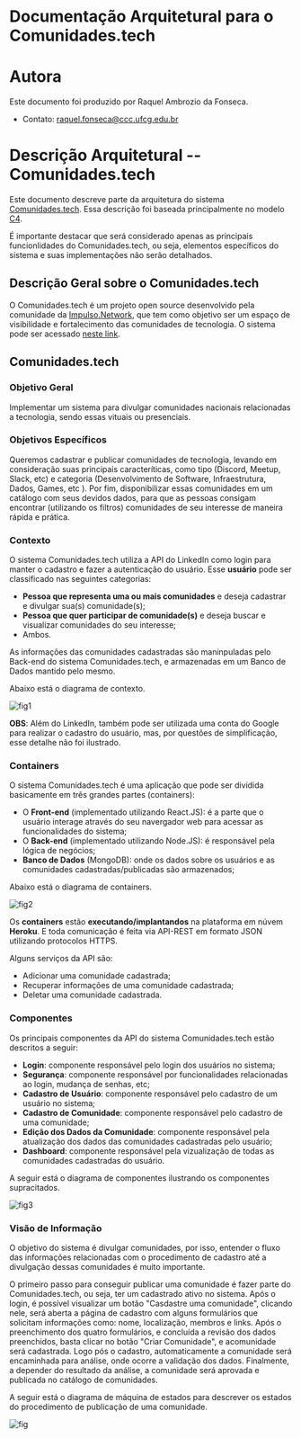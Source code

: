 
# Documentação Arquitetural para o Comunidades.tech

# Autora

Este documento foi produzido por Raquel Ambrozio da Fonseca.
- Contato: raquel.fonseca@ccc.ufcg.edu.br

# Descrição Arquitetural -- Comunidades.tech

Este documento descreve parte da arquitetura do sistema [Comunidades.tech](https://github.com/universoimpulso/comunidadestech). Essa descrição foi baseada principalmente no modelo [C4](https://c4model.com/).

É importante destacar que será considerado apenas as principais funcionlidades do Comunidades.tech, ou seja, elementos específicos do sistema e suas implementações não serão detalhados.


## Descrição Geral sobre o Comunidades.tech

O Comunidades.tech é um projeto open source desenvolvido pela comunidade da [Impulso.Network](https://impulso.network/entrar?referral=comunidadestech), que tem como objetivo ser um espaço de visibilidade e fortalecimento das comunidades de tecnologia. O sistema pode ser acessado [neste link](https://comunidades.tech/).

## Comunidades.tech

### Objetivo Geral

Implementar um sistema para divulgar comunidades nacionais relacionadas a tecnologia, sendo essas vituais ou presenciais. 

### Objetivos Específicos

Queremos cadastrar e publicar comunidades de tecnologia, levando em consideração suas principais caracteríticas, como tipo (Discord, Meetup, Slack, etc) e categoria (Desenvolvimento de Software, Infraestrutura, Dados, Games, etc ). Por fim, disponibilizar essas comunidades em um catálogo com seus devidos dados, para que as pessoas consigam encontrar (utilizando os filtros) comunidades de seu interesse de maneira rápida e prática. 

### Contexto

O sistema Comunidades.tech utiliza a API do LinkedIn como login para manter o cadastro e fazer a autenticação do usuário. Esse **usuário** pode ser classificado nas seguintes categorias: 

* **Pessoa que representa uma ou mais comunidades** e deseja cadastrar e divulgar sua(s) comunidade(s);
* **Pessoa que quer participar de comunidade(s)** e deseja buscar e visualizar comunidades do seu interesse;
* Ambos.

As informações das comunidades cadastradas são maninpuladas pelo Back-end do sistema Comunidades.tech, e armazenadas em um Banco de Dados mantido pelo mesmo.
 
 
Abaixo está o diagrama de contexto.

![fig1](diagrama-contexto.png)

**OBS**: Além do LinkedIn, também pode ser utilizada uma conta do Google para realizar o cadastro do usuário, mas, por questões de simplificação, esse detalhe não foi ilustrado.

### Containers

O sistema Comunidades.tech é uma aplicação que pode ser dividida basicamente em três grandes partes (containers):

* O **Front-end** (implementado utilizando React.JS): é a parte que o usuário interage através do seu navergador web para acessar as funcionalidades do sistema;
* O **Back-end** (implementado utilizando Node.JS): é responsável pela lógica de negócios;
* **Banco de Dados** (MongoDB): onde os dados sobre os usuários e as comunidades cadastradas/publicadas são armazenados;

Abaixo está o diagrama de containers.

![fig2](diagrama-containers.svg)

[//]: <> (O Back-end  expõe uma API-REST utilizando o Express. )
Os **containers** estão **executando/implantandos** na plataforma em núvem **Heroku**. E toda comunicação é feita via API-REST em formato JSON utilizando protocolos HTTPS.

Alguns serviços da API são:
* Adicionar uma comunidade cadastrada;
* Recuperar informações de uma comunidade cadastrada;
* Deletar uma comunidade cadastrada.


### Componentes

Os principais componentes da API do sistema Comunidades.tech estão descritos a seguir:

* **Login**: componente responsável pelo login dos usuários no sistema;
* **Segurança**: componente responsável por funcionalidades relacionadas ao login, mudança de senhas, etc;
* **Cadastro de Usuário**: componente responsável pelo cadastro de um usuário no sistema;
* **Cadastro de Comunidade**: componente responsável pelo cadastro de uma comunidade;
* **Edição dos Dados da Comunidade**: componente responsável pela atualização dos dados das comunidades cadastradas pelo usuário;
* **Dashboard**: componente responsável pela vizualização de todas as comunidades cadastradas do usuário.

A seguir está o diagrama de componentes ilustrando os componentes supracitados.

![fig3](diagrama-componentes.png)

[//]: <> (### Código <pre>Em breve!</pre>)

### Visão de Informação

O objetivo do sistema é divulgar comunidades, por isso, entender o fluxo das informações relacionadas com o procedimento de cadastro até a divulgação dessas comunidades é muito importante. 

O primeiro passo para conseguir publicar uma comunidade é fazer parte do Comunidades.tech, ou seja, ter um cadastrado ativo no sistema. Após o login, é possível visualizar um botão "Casdastre uma comunidade", clicando nele, será aberta a página de cadastro com alguns formulários que solicitam informações como: nome, localização, membros e links. Após o preenchimento dos quatro formulários, e concluída a revisão dos dados preenchidos, basta clicar no botão "Criar Comunidade", e acomunidade será cadastrada. Logo pós o cadastro, automaticamente a comunidade será encaminhada para análise, onde  ocorre a validação dos dados. Finalmente, a depender do resultado da análise, a comunidade será aprovada e publicada no catálogo de comunidades.

A seguir está o diagrama de máquina de estados para descrever os estados do procedimento de publicação de uma comunidade.

![fig](diagrama-maquina-estados.jpeg)

